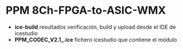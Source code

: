 # PPM 8Ch-FPGA-to-ASIC-WMX  

* **ice-build**  resultados verificación, build y upload desde el IDE de icestudio  
* **PPM_CODEC_V2.1_.ice**  fichero icestudio que contiene el módulo  


